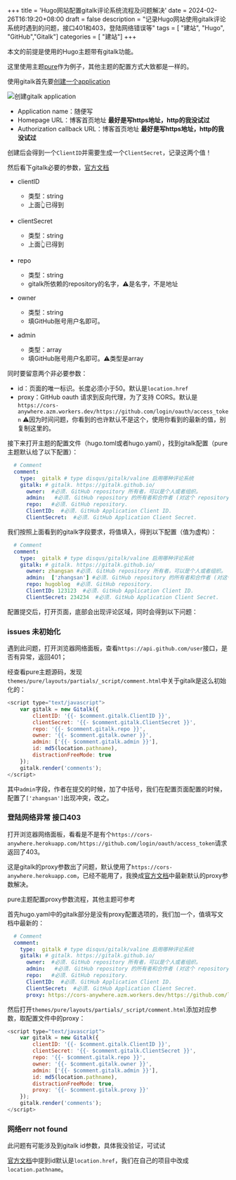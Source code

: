 +++
title = 'Hugo网站配置gitalk评论系统流程及问题解决'
date = 2024-02-26T16:19:20+08:00
draft = false
description = "记录Hugo网站使用gitalk评论系统时遇到的问题，接口401和403，登陆网络错误等" 
tags = [ "建站", "Hugo", "GitHub","Gitalk"] 
categories = [ "建站"]
+++

本文的前提是使用的Hugo主题带有gitalk功能。

这里使用主题[pure](https://github.com/xiaoheiAh/hugo-theme-pure)作为例子，其他主题的配置方式大致都是一样的。

使用gitalk首先要[创建一个application](https://github.com/settings/applications/new)

![创建gitalk application](https://minio.xudashuai.blog/blog/20240226162904.jpg)

- Application name：随便写
- Homepage URL：博客首页地址 **最好是写https地址，http的我没试过**
- Authorization callback URL：博客首页地址 **最好是写https地址，http的我没试过**

创建后会得到一个`ClientID`并需要生成一个`ClientSecret`，记录这两个值！

然后看下gitalk必要的参数，[官方文档](https://github.com/gitalk/gitalk/blob/master/readme-cn.md)

- clientID
  - 类型：string
  - 上面👆已得到

- clientSecret
  - 类型：string
  - 上面👆已得到

- repo
  - 类型：string
  - gitalk所依赖的repository的名字，⚠️是名字，不是地址

- owner
  - 类型：string
  - 填GitHub账号用户名即可。

- admin
  - 类型：array
  - 填GitHub账号用户名即可。⚠️类型是array


同时要留意两个非必要参数：

- id：页面的唯一标识。长度必须小于50。默认是`location.href`
- proxy：GitHub oauth 请求到反向代理，为了支持 CORS。默认是`https://cors-anywhere.azm.workers.dev/https://github.com/login/oauth/access_token` ⚠️因为时间问题，你看到的也许默认不是这个，使用你看到的最新的值，别复制这里的。

接下来打开主题的配置文件（hugo.toml或者hugo.yaml），找到gitalk配置（pure主题默认给了以下配置）：

```yaml
  # Comment
  comment:
    type:  gitalk # type disqus/gitalk/valine 启用哪种评论系统
    gitalk: # gitalk. https://gitalk.github.io/
      owner:  #必须. GitHub repository 所有者，可以是个人或者组织。
      admin:   #必须. GitHub repository 的所有者和合作者 (对这个 repository 有写权限的用户)。
      repo:   #必须. GitHub repository.
      ClientID:  #必须. GitHub Application Client ID.
      ClientSecret:  #必须. GitHub Application Client Secret.
```

我们按照上面看到的gitalk字段要求，将值填入，得到以下配置（值为虚构）：

```yaml
  # Comment
  comment:
    type:  gitalk # type disqus/gitalk/valine 启用哪种评论系统
    gitalk: # gitalk. https://gitalk.github.io/
      owner: zhangsan #必须. GitHub repository 所有者，可以是个人或者组织。
      admin:  ['zhangsan'] #必须. GitHub repository 的所有者和合作者 (对这个 repository 有写权限的用户)。
      repo: hugoblog  #必须. GitHub repository.
      ClientID: 123123  #必须. GitHub Application Client ID.
      ClientSecret: 234234  #必须. GitHub Application Client Secret.
```

配置提交后，打开页面，底部会出现评论区域，同时会得到以下问题：

### issues 未初始化

遇到此问题，打开浏览器网络面板，查看`https://api.github.com/user`接口，是否有异常，返回401；

经查看pure主题源码，发现`themes/pure/layouts/partials/_script/comment.html`中关于gitalk是这么初始化的：

```javascript
<script type="text/javascript">
    var gitalk = new Gitalk({
        clientID: '{{- $comment.gitalk.ClientID }}',
        clientSecret: '{{- $comment.gitalk.ClientSecret }}',
        repo: '{{- $comment.gitalk.repo }}',
        owner: '{{- $comment.gitalk.owner }}',
        admin: ['{{- $comment.gitalk.admin }}'],
        id: md5(location.pathname),
        distractionFreeMode: true
    });
    gitalk.render('comments');
</script>
```

其中`admin`字段，作者在提交的时候，加了中括号，我们在配置页面配置的时候，配置了`['zhangsan']`出现冲突，改之。

### 登陆网络异常 接口403

打开浏览器网络面板，看看是不是有个`https://cors-anywhere.herokuapp.com/https://github.com/login/oauth/access_token`请求返回了403。

这是gitalk的proxy参数出了问题，默认使用了`https://cors-anywhere.herokuapp.com`，已经不能用了，我换成[官方文档](https://github.com/gitalk/gitalk/blob/master/readme-cn.md)中最新默认的proxy参数解决。

pure主题配置proxy参数流程，其他主题可参考

首先hugo.yaml中的gitalk部分是没有proxy配置选项的，我们加一个，值填写文档中最新的：

```yaml
  # Comment
  comment:
    type:  gitalk # type disqus/gitalk/valine 启用哪种评论系统
    gitalk: # gitalk. https://gitalk.github.io/
      owner:  #必须. GitHub repository 所有者，可以是个人或者组织。
      admin:   #必须. GitHub repository 的所有者和合作者 (对这个 repository 有写权限的用户)。
      repo:   #必须. GitHub repository.
      ClientID:  #必须. GitHub Application Client ID.
      ClientSecret:  #必须. GitHub Application Client Secret.
      proxy: https://cors-anywhere.azm.workers.dev/https://github.com/login/oauth/access_token
```

然后打开`themes/pure/layouts/partials/_script/comment.html`添加对应参数，取配置文件中的proxy：

```javascript
<script type="text/javascript">
    var gitalk = new Gitalk({
        clientID: '{{- $comment.gitalk.ClientID }}',
        clientSecret: '{{- $comment.gitalk.ClientSecret }}',
        repo: '{{- $comment.gitalk.repo }}',
        owner: '{{- $comment.gitalk.owner }}',
        admin: ['{{- $comment.gitalk.admin }}'],
        id: md5(location.pathname),
        distractionFreeMode: true,
        proxy: '{{- $comment.gitalk.proxy }}'
    });
    gitalk.render('comments');
</script>
```

### 网络err not found

此问题有可能涉及到gitalk id参数，具体我没验证，可试试

[官方文档](https://github.com/gitalk/gitalk/blob/master/readme-cn.md)中提到id默认是`location.href`，我们在自己的项目中改成`location.pathname`。

